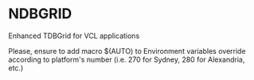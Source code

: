 # NDBGRID
Enhanced TDBGrid for VCL applications 

Please, ensure to add macro $(AUTO) to Environment variables override according to platform's number (i.e. 270 for Sydney, 280 for Alexandria, etc.)